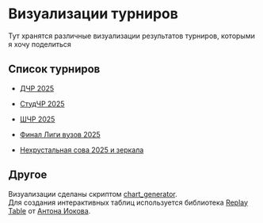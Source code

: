# Визуализации турниров

Тут хранятся различные визуализации результатов турниров, которыми я хочу поделиться

## Список турниров

- [ДЧР 2025](https://a-berez.github.io/charts/dchr25/dchr2025.html)

- [СтудЧР 2025](https://a-berez.github.io/charts/studchr25/studchr2025.html)

- [ШЧР 2025](https://a-berez.github.io/charts/shchr25/shchr2025.html)

- [Финал Лиги вузов 2025](https://a-berez.github.io/charts/lv25/lv25.html)

- [Нехрустальная сова 2025 и зеркала](https://a-berez.github.io/charts/nesova25/owls.html)

## Другое

Визуализации сделаны скриптом [chart_generator](https://github.com/a-berez/games_features/tree/main/chart_generator).  
Для создания интерактивных таблиц используется библиотека [Replay Table](https://github.com/antoniokov/replay-table) от [Антона Иокова](https://github.com/antoniokov/).